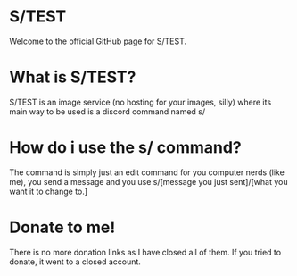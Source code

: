 # S/TEST
Welcome to the official GitHub page for S/TEST.

# What is S/TEST?
S/TEST is an image service (no hosting for your images, silly) where its main way to be used is a discord command named s/

# How do i use the s/ command?
The command is simply just an edit command for you computer nerds (like me), you send a message and you use s/[message you just sent]/[what you want it to change to.]

# Donate to me!
There is no more donation links as I have closed all of them. If you tried to donate, it went to a closed account.
